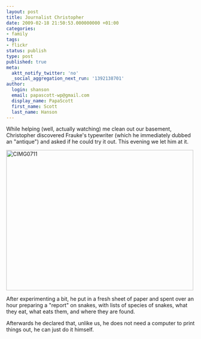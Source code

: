 ```yaml
---
layout: post
title: Journalist Christopher
date: 2009-02-18 21:50:53.000000000 +01:00
categories:
- family
tags:
- flickr
status: publish
type: post
published: true
meta:
  aktt_notify_twitter: 'no'
  _social_aggregation_next_run: '1392138701'
author:
  login: shanson
  email: papascott-wp@gmail.com
  display_name: PapaScott
  first_name: Scott
  last_name: Hanson
---
```

<p>While helping (well, actually watching) me clean out our basement, Christopher discovered Frauke's typewriter (which he immediately dubbed an "antique") and asked if he could try it out. This evening we let him at it.</p>
<p><a href="http://www.flickr.com/photos/51035717986@N01/3290549173" title="View 'CIMG0711' on Flickr.com"><img src="4.static.flickr.com/3635/3290549173_a735405240.jpg" alt="CIMG0711" border="0" width="500" height="375" /></a></p>
<p>After experimenting a bit, he put in a fresh sheet of paper and spent over an hour preparing a "report" on snakes, with lists of species of snakes, what they eat, what eats them, and where they are found. </p>
<p>Afterwards he declared that, unlike us, he does not need a computer to print things out, he can just do it himself.</p>
